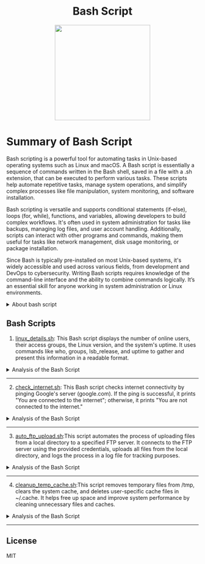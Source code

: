 <div align="center">

# Bash Script

<img src="https://cloud.githubusercontent.com/assets/2059754/24601246/753a7f36-1858-11e7-9d6b-7a0e64fb27f7.png" height="250px" width="250px">
</div>

# Summary of Bash Script

Bash scripting is a powerful tool for automating tasks in Unix-based operating systems such as Linux and macOS. A Bash script is essentially a sequence of commands written in the Bash shell, saved in a file with a .sh extension, that can be executed to perform various tasks. These scripts help automate repetitive tasks, manage system operations, and simplify complex processes like file manipulation, system monitoring, and software installation.

Bash scripting is versatile and supports conditional statements (if-else), loops (for, while), functions, and variables, allowing developers to build complex workflows. It's often used in system administration for tasks like backups, managing log files, and user account handling. Additionally, scripts can interact with other programs and commands, making them useful for tasks like network management, disk usage monitoring, or package installation.

Since Bash is typically pre-installed on most Unix-based systems, it's widely accessible and used across various fields, from development and DevOps to cybersecurity. Writing Bash scripts requires knowledge of the command-line interface and the ability to combine commands logically. It’s an essential skill for anyone working in system administration or Linux environments.

<details>
<summary>About bash script</summary>
  
### What is Bash Scripting?
Bash scripting is a powerful way to automate tasks and manage system operations in Unix-based systems like Linux and macOS. A Bash script is essentially a sequence of shell commands that are saved in a file, typically with a .sh extension. When executed, the script runs all the commands in sequence, allowing users to automate repetitive tasks, create complex workflows, and manage system resources efficiently.
### Common Applications of Bash Scripts:
1. Automation:
  Bash scripts are widely used to automate repetitive tasks like file backups, server monitoring, and software deployment.

2. System Administration:
  System administrators use Bash scripts to manage user accounts, monitor disk usage, automate updates, and manage network configurations.

3. Data Processing:
  Bash scripts are also useful in processing text files, generating reports, and managing large datasets by leveraging Unix text processing commands like awk, sed, and grep.

4. DevOps and CI/CD Pipelines:
  Bash scripts play a vital role in DevOps pipelines for automating deployments, configuring environments, and running tests.

5. Task Scheduling:
  With tools like cron, Bash scripts can be scheduled to run at specific times or intervals, making them ideal for automated tasks like system maintenance, backups, or periodic checks.

### Dependencies:
Before using a Bash script, there are a few dependencies to consider:

1. Bash Shell:
  Bash is the default shell in most Linux distributions and macOS, so it's typically available out-of-the-box. To check the Bash version on your system, use:
  ```bash
bash --version
```
2. System Utilities:
  Many Bash scripts rely on Unix utilities like grep, awk, sed, ls, and df. These utilities are pre-installed on most systems, but some scripts might require installing additional tools.For example, if you're writing a script to send emails, you'll need to install mailutils:
  ```bash
sudo apt install mailutils  # For Ubuntu/Debian
sudo yum install mailx      # For CentOS/RHEL
```
3. File Permissions:
  For a Bash script to execute, it must have execute permissions. This can be set with the chmod command:
 ```bash
chmod +x script.sh
```
### How Bash Scripts Work:
1. Script Structure:
  A Bash script starts with the shebang line #!/bin/bash, which tells the system that the script should be executed with the Bash shell. Without the shebang, the script may not execute     correctly, especially if it's run in a different shell environment.
2. Variables:
  Variables are used to store data. In Bash, variables can store strings, numbers, or command output:
 ```bash
name="John"
echo "Hello, $name"
```
  You can also capture command outputs into variables:
 ```bash
current_date=$(date)
echo "Today's date is: $current_date"
```
3. Control Flow (if/else, loops):
   Bash supports control flow structures such as if-else statements and loops. These are crucial for decision-making and repeating tasks within scripts.
   Example: Checking disk space:
```bash
if [ $(df / | grep / | awk '{print $5}' | sed 's/%//g') -gt 80 ]; then
    echo "Disk space is running low!"
fi
```
  Example: Looping through files:
```bash
for file in *.txt; do
    echo "Processing $file"
done
```
4. Functions:
   Functions allow you to encapsulate a series of commands into a reusable block, making your scripts more modular and readable.
```bash
greet() {
    echo "Hello, $1!"
}

greet "Alice"
```
5. Error Handling:
  Bash has built-in mechanisms for error handling using exit statuses. Every command returns an exit status, where 0 means success and non-zero indicates failure. You can capture these statuses and handle errors gracefully:
```bash
if [ $? -ne 0 ]; then
    echo "Command failed"
    exit 1
fi
```
6. Input and Output:
  Bash scripts can accept user input using the read command, and output can be written to files using redirection (> for overwrite, >> for append):
```bash
read -p "Enter your name: " user_name
echo "Welcome, $user_name!" > welcome.txt
```
7. Scheduling with Cron:
  To run a Bash script automatically at specific times, you can use cron. For example, to run a backup script every day at 2 AM, add it to crontab:
```bash
0 2 * * * /path/to/backup_script.sh
```
### Key Advantages of Bash Scripts:

1. Ease of Use:
  Bash scripting is relatively easy to learn, especially for those familiar with the Unix/Linux command line. It allows quick automation of everyday tasks without the need for complex     programming languages.

2. Portability:
  Bash scripts are portable across different Unix-based systems. As long as the system supports Bash, the same script can run on different Linux distributions or macOS without       modification.

3. Efficiency:
  Automating tasks with Bash can save time and reduce human error, particularly for repetitive tasks like system updates, backups, and server monitoring.

4.Integration with Other Tools:
  Bash scripts can easily integrate with other programming languages, tools, or system commands, making it a flexible tool for both simple and complex tasks.

## Conclusion:
Bash scripting is an indispensable tool for anyone working with Unix-based systems. Whether you're a system administrator managing resources, a developer automating tests, or a DevOps engineer maintaining pipelines, Bash scripting can significantly improve efficiency. With a combination of built-in commands, loops, and control flow, you can automate almost any task, saving time and minimizing errors. Understanding the basics of Bash and knowing how to leverage its power is essential for working in Linux environments.

</details>


## Bash Scripts

1. [linux_details.sh](Script/linux_details.sh): This Bash script displays the number of online users, their access groups, the Linux version, and the system's uptime. It uses commands like who, groups, lsb_release, and uptime to gather and present this information in a readable format.

<details>
<summary>Analysis of the Bash Script</summary>
This script is designed to provide essential information about the system and logged-in users. It retrieves data on online users, user access levels, Linux version, and system uptime. Below is a detailed breakdown of its functionality and use cases.
  
## How the Script Works:

1. Number of Online Users:
  
```bash
echo "Number of online users:"
who | wc -l
```
  The who command lists all currently logged-in users.
  wc -l counts the number of lines produced by the who command, which corresponds to the number of logged-in users.
  Purpose: This part shows how many users are currently logged into the system. This can be useful for administrators to monitor system access.
  
2. Access Types of Users:
  ```bash
echo -e "\nAccess types of users:"
for user in $(who | awk '{print $1}'); do
    echo "$user: $(groups $user | awk -F: '{print $2}')"
done
```
  First, the who command retrieves the list of users currently logged in, and awk '{print $1}' extracts the usernames.
  For each user, groups $user is executed to show which groups the user belongs to, revealing their access types. This command helps determine the privileges or roles of the user in the   system.
  Purpose: Displays the access level (groups) for each logged-in user. It is useful for checking user permissions and access control.
  
3. Linux Version:
```bash
echo -e "\nLinux version:"
lsb_release -a
```
  The lsb_release -a command shows detailed information about the Linux distribution, including the distribution name, version, and codename.
  Purpose: Displays the version and release information of the Linux distribution. This is important for understanding the environment the system is running on, particularly when       diagnosing system issues or performing updates.

4. System Uptime:
```bash
echo -e "\nSystem uptime:"
uptime -p
```
The uptime -p command shows how long the system has been running in a user-friendly format (e.g., "up 3 days, 4 hours").
Purpose: Displays how long the system has been running since the last reboot. It is important for system administrators to monitor system stability and decide if a reboot is necessary after long periods of uptime.

## How It Works Together:

The script is sequential and performs the following tasks:
1. Retrieves the number of users logged in.
2. Identifies which groups these users belong to, providing insight into their access rights.
3. Displays the current version of the Linux distribution, useful for maintaining or troubleshooting.
4. Displays the current version of the Linux distribution, useful for maintaining or troubleshooting.
   
Each section of the script is executed one after another, providing a concise summary of the system’s current status.

## Use Cases:
1. System Monitoring:
   System administrators can use this script to quickly gather key system information and user activity. Knowing how many users are logged in, what their access rights are, and how long the system has been running can help in managing and securing the system.
   
2. Security Audits:
   The access control section (groups of users) can help in security audits, where admins need to verify that the right users have the correct permissions.

3. Troubleshooting:
   When troubleshooting issues that may be related to system uptime or specific Linux versions, this script helps provide immediate context about the environment.

4. User Management:
   It helps administrators monitor logged-in users and ensure that only authorized users are accessing the system.

## Conclusion:
This Bash script is a useful tool for gathering essential system and user information. It automates the process of retrieving logged-in users, their access levels, the system's version, and uptime, making it a simple yet powerful script for system administrators. You can use it during routine checks, security audits, or whenever system information is required for troubleshooting or maintenance.

</details>
<hr>

2. [check_internet.sh](Script/check_internet.sh): This Bash script checks internet connectivity by pinging Google's server (google.com). If the ping is successful, it prints "You are connected to the internet"; otherwise, it prints "You are not connected to the internet."

<details>
<summary>Analysis of the Bash Script</summary>
This Bash script is designed to check the internet connection by pinging a specific website (in this case, google.com). It uses the ping command to determine whether the computer is connected to the internet. Below is an explanation of how the script works and its potential use cases.

## How the Script Works:
1. Setting the Target:
 ```bash
TARGET="google.com"
```
The variable TARGET is assigned the value "google.com". This is the domain that the script will attempt to ping to check the internet connection.
Purpose: This defines the website the script will use as a reference to determine internet connectivity. Google.com is chosen here because it is a reliable, well-known site that is rarely down.

2. Pinging the Target:
 ```bash
ping -c 1 $TARGET &> /dev/null
```
The ping command sends a small packet of data to the specified target (google.com) to check if the system can reach it.
The -c 1 option limits the ping to only one packet, meaning it will send just one ping request and wait for a response.
The &> /dev/null part suppresses the output, sending both standard output and error messages to /dev/null, so the user doesn’t see the details of the ping operation.
Purpose: This is the core of the script, where the actual connectivity test happens. If the system can successfully ping Google, it means the internet is working.

3. Checking the Ping Status:
 ```bash
if [ $? -eq 0 ]; then
```
The $? variable holds the exit status of the last executed command (in this case, the ping command). If the command succeeds, $? will be 0, indicating success. If it fails (e.g., no internet connection), $? will be a non-zero value.
The script checks whether the last command (ping) was successful by comparing $? to 0.
Purpose: This checks if the ping was successful, meaning the target (Google) responded, and hence, the internet connection is active.

4. Displaying the Result:
 ```bash
echo "You are connected to the internet."
```
If the ping was successful (i.e., the exit status is 0), the script prints the message: "You are connected to the internet."
If the ping fails (i.e., the exit status is not 0), the script executes the else block:
 ```bash
echo "You are not connected to the internet."
```
Purpose: This provides user feedback on whether the system is connected to the internet or not.

## Use Cases:
1. Checking Internet Connectivity:
   This script is useful for quickly determining if a system has internet access. It can be used as part of a larger automation or monitoring system that needs to verify the network status before performing tasks like downloading files or accessing remote servers.

2. Troubleshooting Network Issues:
   If you're experiencing issues with accessing online resources, running this script can help confirm whether the problem is related to your internet connection. It can tell you if the system itself is unable to reach external sites.

3. Server Monitoring:
  This script can be integrated into monitoring systems to regularly check if servers are connected to the internet. It can help ensure that servers are reachable from the outside, allowing administrators to take action if a connection is lost

4. Automation:
   Before running tasks that require internet access (e.g., software updates, downloading files, connecting to APIs), this script can be used to verify connectivity and avoid running tasks when offline.

## Conclusion:
This Bash script is a simple yet effective way to check internet connectivity by pinging a reliable external website like google.com. By monitoring the exit status of the ping command, the script can determine whether the system is online or offline and provide feedback to the user. It can be useful in a variety of scenarios, from troubleshooting network issues to ensuring that servers or systems are properly connected to the internet.


</details>
<hr>

3. [auto_ftp_upload.sh](Script/auto_ftp_upload.sh):This script automates the process of uploading files from a local directory to a specified FTP server. It connects to the FTP server using the provided credentials, uploads all files from the local directory, and logs the process in a log file for tracking purposes.

<details>
<summary>Analysis of the Bash Script</summary>
  
## Automated File Upload to an FTP Server
This Bash script is designed to automate the process of uploading files from a local directory to a remote FTP server. It uses the ftp command to establish a connection, authenticate with the server, and transfer files. Below is a breakdown of how the script works and its practical use cases.

## How the Script Works:
1. Setting FTP Server Details:
 ```bash
FTP_SERVER="ftp.example.com"   # Replace with your FTP server address
FTP_USERNAME="your_username"   # Replace with your FTP username
FTP_PASSWORD="your_password"   # Replace with your FTP password
FTP_DIRECTORY="/upload"        # Directory on the FTP server to upload files
```
These variables hold essential details for connecting to the FTP server:
FTP_SERVER: The address of the FTP server (e.g., ftp.example.com).
FTP_USERNAME and FTP_PASSWORD: The credentials for logging into the FTP server.
FTP_DIRECTORY: The directory on the FTP server where the files will be uploaded.
Purpose: These variables store the information required to authenticate and upload files to the specified FTP server.

2. Local Directory for Files:
 ```bash
LOCAL_DIRECTORY="/path/to/files"   # Replace with the path to your local directory
```
This specifies the local directory on your system where the files to be uploaded are located.
Purpose: This allows the script to know which files from your system should be uploaded to the FTP server.

3. Log File for Upload Status:
 ```bash
LOG_FILE="ftp_upload.log"
```
The log file is used to record the output and status of the FTP upload operation. This is useful for tracking whether the upload was successful or if there were any issues.
Purpose: Keeping a log file ensures that you have a record of the upload process for troubleshooting or verification.

4. The upload_files Function:
 ```bash
upload_files() {
    echo "Starting upload to FTP server: $FTP_SERVER"
    
    # Connect to the FTP server and upload files
    ftp -inv $FTP_SERVER <<EOF
user $FTP_USERNAME $FTP_PASSWORD
cd $FTP_DIRECTORY
lcd $LOCAL_DIRECTORY
mput *
bye
EOF

    echo "Upload completed. Check $LOG_FILE for details."
}
```
The upload_files function is the main part of the script that handles the file upload process.
The ftp -inv $FTP_SERVER command:
-i: Disables interactive prompting (i.e., auto-confirm actions like file overwrites).
-n: Prevents auto-login; instead, the script manually provides credentials.
-v: Enables verbose mode, which provides detailed output (which will be logged).
Inside the EOF block:
user $FTP_USERNAME $FTP_PASSWORD: Logs into the FTP server using the provided credentials.
cd $FTP_DIRECTORY: Changes to the specified directory on the FTP server.
lcd $LOCAL_DIRECTORY: Changes to the specified local directory where the files are located.
mput *: Uploads all files from the local directory to the FTP server.
bye: Closes the FTP session.
Purpose: This function automates the file transfer by logging into the FTP server, navigating to the correct directories, and uploading all files in one go.

5. Running the Function and Logging:
 ```bash
upload_files | tee $LOG_FILE
```
The upload_files function is called, and its output is piped to the tee command. The tee command writes the output to both the terminal (so you can see it in real time) and the log file (ftp_upload.log).
Purpose: This ensures that the script's status is both displayed and logged for future reference.

## Use Cases:
1. Automating Regular FTP Uploads:
  This script is perfect for automating the regular upload of files to an FTP server. For instance, businesses that need to update their website, share files with clients, or backup       data to a remote server can benefit from running this script on a scheduled basis (e.g., with cron).

2. Batch File Upload:
  Instead of manually uploading files one by one through an FTP client, this script allows for batch uploads of all files from a designated folder. This is useful in scenarios where       multiple files need to be transferred regularly.

3. Backup Systems:
  This script can be integrated into backup routines, where files or folders from a local system are automatically uploaded to a remote FTP server for storage and safekeeping.

4. Continuous File Transfer:
  For environments that require frequent file exchanges, such as data processing pipelines or content publishing systems, this script can streamline the process by eliminating the need   for manual FTP transfers.

5. Simplified File Transfer for Non-Technical Users:
  Users who aren’t comfortable with FTP clients can use this script by simply running it to transfer files. The script handles all the FTP commands, making it user-friendly

## Conclusion:
This Bash script provides a streamlined and automated method for uploading files from a local directory to a remote FTP server. It handles authentication, file transfers, and logs the results for easy monitoring. The script can be particularly useful for automating repetitive tasks such as backups, regular file uploads, or continuous data exchanges between a local system and an FTP server.

</details>
<hr>

4. [cleanup_temp_cache.sh](Script/cleanup_temp_cache.sh):This script removes temporary files from /tmp, clears the system cache, and deletes user-specific cache files in ~/.cache. It helps free up space and improve system performance by cleaning unnecessary files and caches.

<details>
<summary>Analysis of the Bash Script</summary>
  
## Cleaning Temporary Files and Cache
This Bash script is designed to clean different types of cache and temporary files on a Linux system. The script helps free up disk space and potentially improves system performance by removing unneeded files. Here’s a breakdown of how it works and when it might be useful.

## How the Script Works:
1. Cleaning Temporary Files:
 ```bash
clean_temp_files() {
    echo "Cleaning temporary files..."
    rm -rf /tmp/*
    echo "Temporary files cleaned."
}
```
This function deletes all files within the /tmp/ directory, which is typically used for storing temporary files by various applications.
The command rm -rf /tmp/*:
rm -rf: Recursively removes files and directories without prompting for confirmation (the -f flag is for "force").
/tmp/*: Targets everything inside the /tmp/ directory.
Purpose: Cleans out temporary files that are no longer needed. Temporary files can accumulate over time, wasting disk space.

2. Cleaning System Cache:
 ```bash
clean_system_cache() {
    echo "Cleaning system cache..."
    sync; echo 1 > /proc/sys/vm/drop_caches
    echo "System cache cleaned."
}
```
This function clears the system's memory cache, which includes filesystem caches.
The command sync; echo 1 > /proc/sys/vm/drop_caches:
sync: Flushes the filesystem buffers to ensure any pending writes are completed before cache clearing.
echo 1 > /proc/sys/vm/drop_caches: Instructs the kernel to drop page cache (but not other caches like dentries or inodes).
Purpose: Frees up memory by dropping cached files that are no longer in use. This can improve performance in memory-constrained environments, though it is generally safe to let Linux manage the cache automatically.

3. Cleaning User Cache:
 ```bash
clean_user_cache() {
    echo "Cleaning user cache..."
    rm -rf ~/.cache/*
    echo "User cache cleaned."
}
```
This function deletes files inside the user’s cache directory (~/.cache), which is commonly used by applications (e.g., web browsers) to store cache data.
The command rm -rf ~/.cache/*:
~/.cache/*: Refers to all files and directories inside the user's .cache folder.
Purpose: Removes cached data from user applications, potentially freeing up disk space and resolving issues caused by corrupted cache files.

4. Running All Cleaning Functions:
 ```bash
clean_temp_files
clean_system_cache
clean_user_cache
```
The script sequentially runs the three functions: cleaning temporary files, system cache, and user cache.
Purpose: The script ensures that all cleaning actions are executed in order, resulting in a comprehensive cleanup process.

5. Final Message:
 ```bash
echo "Cleanup complete."Displays a message to the user indicating that the cleanup process has finished.
```

## Use Cases:
1. Freeing Up Disk Space:
  Over time, temporary files, cached data, and system caches can consume a significant amount of disk space. This script is useful for reclaiming space, especially on systems with limited storage.

2. Improving System Performance:
  In systems with constrained memory or storage, regularly clearing the cache and removing unnecessary files can help improve overall system performance by freeing up resources.

3. Maintaining System Hygiene:
  Regular cleanup of temporary and cache files can prevent issues such as slow application performance or excessive disk usage. This script could be set to run periodically via cron to keep the system clean.

4. Troubleshooting:
  Sometimes, applications misbehave due to corrupted cache files. Clearing the user cache (e.g., browser cache or application-specific cache) can resolve such issues without having to uninstall or reset the app.

## Conclusion:

This Bash script provides an easy way to clean temporary files, system caches, and user caches in Linux environments. It is particularly useful for freeing up disk space, improving system performance, and resolving issues related to corrupted cache files. The script can be run manually or scheduled as part of regular system maintenance tasks.

</details>
<hr>


## License

MIT
